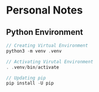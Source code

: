 # Personal Notes

## Python Environment

```c
// Creating Virtual Environment
python3 -m venv .venv

// Activating Virutal Environment
. .venv/bin/activate

// Updating pip
pip install -U pip
```
